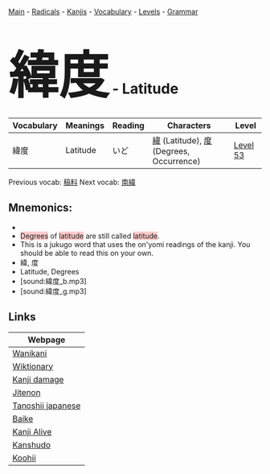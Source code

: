 <style> bigfont {font-size: 100px}</style>
[Main](../README.md) -
[Radicals](../radicals.md) -
[Kanjis](../kanjis.md) -
[Vocabulary](../vocabulary.md) -
[Levels](../levels.md) -
[Grammar](../grammar.md)
# <bigfont> 緯度</bigfont> - Latitude 

| Vocabulary | Meanings | Reading | Characters | Level |
| --- | --- | --- | --- | --- |
| 緯度 | Latitude | いど |  [緯](../kanjis/緯.md) (Latitude), [度](../kanjis/度.md) (Degrees, Occurrence) | [Level 53](../levels/wk_level53.md) |

Previous vocab: [稿料](稿料.md) Next vocab: [南緯](南緯.md) 

## Mnemonics:

* 
* <span style="background-color:#ffcccb"> Degrees</span> of <span style="background-color:#ffcccb"> latitude</span> are still called <span style="background-color:#ffcccb"> latitude</span>.
* This is a jukugo word that uses the on'yomi readings of the kanji. You should be able to read this on your own.
* 緯, 度
* Latitude, Degrees
* [sound:緯度_b.mp3]
* [sound:緯度_g.mp3]


## Links 

| Webpage |
| --- |
| [Wanikani          ](https://www.wanikani.com/kanji/緯度) |
| [Wiktionary        ](https://en.wiktionary.org/wiki/緯度) |
| [Kanji damage      ](http://www.kanjidamage.com/kanji/search?utf8=✓&q=緯度) |
| [Jitenon           ](https://jitenon.com/kanji/緯度) |
| [Tanoshii japanese ](https://www.tanoshiijapanese.com/dictionary/kanji.cfm?k=緯度) |
| [Baike             ](https://baike.baidu.com/item/緯度) |
| [Kanji Alive       ](https://app.kanjialive.com/緯度) |
| [Kanshudo          ](https://www.kanshudo.com/searchmn?q=緯度) |
| [Koohii            ](https://kanji.koohii.com/study/kanji/緯度) |

